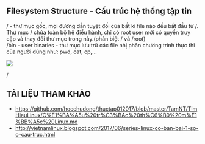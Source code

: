 ## Filesystem Structure - Cấu trúc hệ thống tập tin  
/ -  thư mục gốc, mọi đường dẫn tuyệt đối của bất kì file nào đều bắt đầu từ /. Thư mục / chứa toàn bộ hệ điều hành, chỉ có root user mới có quyền truy cập và thay đổi thư mục trong này.(phân biệt / và /root)  
/bin - user binaries - thư mục lưu trữ các file nhị phân chương trình thực thi của người dùng như: pwd, cat, cp,...  

<img src ="../../images/25-bai-linux/bin.png">  
  
/



## TÀI LIỆU THAM KHẢO  
- https://github.com/hocchudong/thuctap012017/blob/master/TamNT/TimHieuLinux/C%E1%BA%A5u%20tr%C3%BAc%20th%C6%B0%20m%E1%BB%A5c%20Linux.md  
- http://vietnamlinux.blogspot.com/2017/06/series-linux-co-ban-bai-1-so-o-cau-truc.html 
